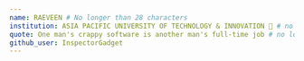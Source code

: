 ```yaml
---
name: RAEVEEN # No longer than 28 characters
institution: ASIA PACIFIC UNIVERSITY OF TECHNOLOGY & INNOVATION 🚩 # no longer than 58 characters
quote: One man's crappy software is another man's full-time job # no longer than 100 characters, avoid using quotes(") to guarantee the format remains the same.
github_user: InspectorGadget
---
```


